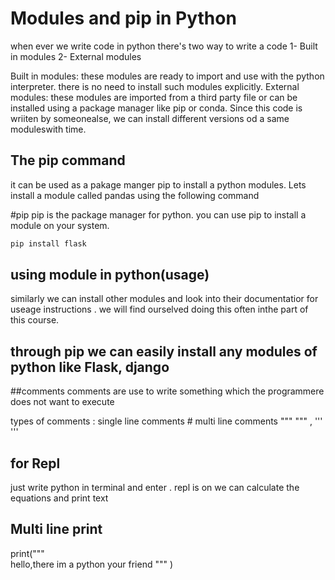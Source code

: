# Modules and pip in Python

 when ever we write code in python there's two way to write a code 
 1- Built in modules 
 2- External modules

 Built in modules: these modules are ready to import and use with the python interpreter. there is no need to install such modules explicitly.
 External modules:  these modules are imported from a third party file or can be installed using a package manager like pip or conda. Since this code is wriiten by someonealse, we can install different versions od a same moduleswith time.
 
## The pip command 
it can be used as a pakage manger pip to install a python modules. Lets install a module called pandas using the following command 

#pip 
pip is the package  manager for python. you can use pip to install a module on your system.

```python 
pip install flask 
```

## using module in python(usage)
similarly we can install other modules and look into their documentatior for useage instructions . we will find ourselved doing this often inthe part of this course.

## through pip we can easily install any modules of python like Flask, django


##comments 
comments are use to write something which the programmere does not want to execute 

types of comments :
single line comments #
multi line comments """    """ , '''   '''  


## for Repl 
just write python in terminal and enter . repl is on we can calculate the equations and print text

## Multi line print 
print("""   
 hello,there
 im a python
 your friend 
 """ )
 